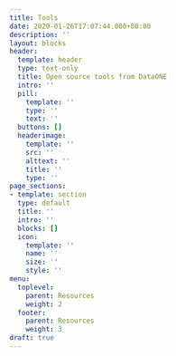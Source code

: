 ```yaml
---
title: Tools
date: 2020-01-26T17:07:44.000+00:00
description: ''
layout: blocks
header:
  template: header
  type: text-only
  title: Open source tools from DataONE
  intro: ''
  pill:
    template: ''
    type: ''
    text: ''
  buttons: []
  headerimage:
    template: ''
    src: ''
    alttext: ''
    title: ''
    type: ''
page_sections:
- template: section
  type: default
  title: ''
  intro: ''
  blocks: []
  icon:
    template: ''
    name: ''
    size: ''
    style: ''
menu:
  toplevel:
    parent: Resources
    weight: 2
  footer:
    parent: Resources
    weight: 3
draft: true
---
```

